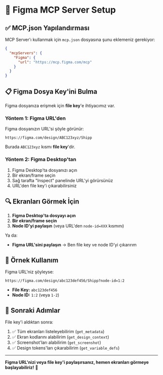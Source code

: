# 🔌 Figma MCP Server Setup

## ✅ MCP.json Yapılandırması

MCP Server'ı kullanmak için `mcp.json` dosyasına şunu eklemeniz gerekiyor:

```json
{
  "mcpServers": {
    "Figma": {
      "url": "https://mcp.figma.com/mcp"
    }
  }
}
```

## 📋 Figma Dosya Key'ini Bulma

Figma dosyanıza erişmek için **file key**'e ihtiyacımız var.

### Yöntem 1: Figma URL'den
Figma dosyanızın URL'si şöyle görünür:
```
https://figma.com/design/ABC123xyz/Shipp
```

Burada `ABC123xyz` kısmı **file key**'dir.

### Yöntem 2: Figma Desktop'tan
1. Figma Desktop'ta dosyanızı açın
2. Bir ekran/frame seçin
3. Sağ tarafta "Inspect" panelinde URL'yi görürsünüz
4. URL'den file key'i çıkarabilirsiniz

## 🔍 Ekranları Görmek İçin

1. **Figma Desktop'ta dosyayı açın**
2. **Bir ekran/frame seçin**
3. **Node ID'yi paylaşın** (veya URL'den `node-id=XXX` kısmını)

Ya da:
- **Figma URL'sini paylaşın** → Ben file key ve node ID'yi çıkarırım

## 📝 Örnek Kullanım

Figma URL'niz şöyleyse:
```
https://figma.com/design/abc123def456/Shipp?node-id=1:2
```

- **File Key:** `abc123def456`
- **Node ID:** `1:2` (veya `1-2`)

## 🚀 Sonraki Adımlar

File key'i aldıktan sonra:
1. ✅ Tüm ekranları listeleyebilirim (`get_metadata`)
2. ✅ Ekran kodlarını alabilirim (`get_design_context`)
3. ✅ Screenshot'ları alabilirim (`get_screenshot`)
4. ✅ Design tokens'ları çıkarabilirim (`get_variable_defs`)

---

**Figma URL'nizi veya file key'i paylaşırsanız, hemen ekranları görmeye başlayabiliriz!** 🎨

